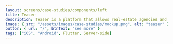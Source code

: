 ```yaml
---
layout: screens/case-studies/components/left
title: Teaser
description: Teaser is a platform that allows real-estate agencies and private agents to manage their data, clients and agreements. The app allows agents to send a digital form of estate profile to their clients or their collaborators.
image: { src: "/assets/images/case-studies/mockup.png", alt: "teaser" }
button: { url: "/", btnText: "see more" }
tags: ["iOS", "Android", Flutter, Server-side]
---
```

